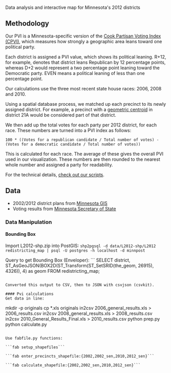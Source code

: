 Data analysis and interactive map for Minnesota's 2012 districts

## Methodology

Our PVI is a Minnesota-specific version of the [Cook Partisan Voting Index (CPVI)](http://en.wikipedia.org/wiki/Cook_Partisan_Voting_Index), which measures how strongly a geographic area leans toward one political party.

Each district is assigned a PVI value, which shows its political leaning. R+12, for example, denotes that district leans Republican by 12 percentage points, whereas D+2 would represent a two percentage point leaning toward the Democratic party. EVEN means a political leaning of less than one percentage point.

Our calculations use the three most recent state house races: 2006, 2008 and 2010.

Using a spatial database process, we matched up each precinct to its newly assigned district. For example, a precinct with a [geometric centroid](http://postgis.refractions.net/docs/ST_Centroid.html) in district 21A would be considered part of that district.

We then add up the total votes for each party per 2012 district, for each race. These numbers are turned into a PVI index as follows:

```
100 * ((Votes for a republican candidate / Total number of votes) - (Votes for a democratic candidate / Total number of votes))
```

This is calculated for each race. The average of these gives the overall PVI used in our visualization. These numbers are then rounded to the nearest whole number and assigned a party for readability.

For the technical details, [check out our scripts](https://github.com/MinnPost/redistricting-map-open-seats-2012/tree/master/data/scripts).

## Data

- 2002/2012 district plans from [Minnesota GIS](http://www.gis.leg.mn/redist2010/plans.html)
- Voting results from [Minnesota Secretary of State](http://www.sos.state.mn.us/index.aspx?page=137)

### Data Manipulation

#### Bounding Box

Import L2012-shp.zip into PostGIS: ```shp2pgsql -d data/L2012-shp/L2012 redistricting_map | psql -U postgres -h localhost -d minnpost```

Query to get Bounding Box (Enveloper): ```
SELECT 
	district,
	ST_AsGeoJSON(BOX2D(ST_Transform(ST_SetSRID(the_geom, 26915), 4326)), 4) as geom
FROM
	redistricting_map;
```

Converted this output to CSV, then to JSON with csvjson (csvkit).

#### Pvi calculations
Get data in line:

```
mkdir -p originals
cp *.xls originals
in2csv 2006_general_results.xls > 2006_results.csv
in2csv 2008_general_results.xls > 2008_results.csv
in2csv 2010_General_Results_Final.xls > 2010_results.csv
python prep.py
python calculate.py
```

Use fabfile.py functions:

```fab setup_shapefiles``` 

```fab enter_precincts_shapefile:{2002,2002_sen,2010,2012_sen}```

```fab calculate_shapefile:{2002,2002_sen,2010,2012_sen}```

